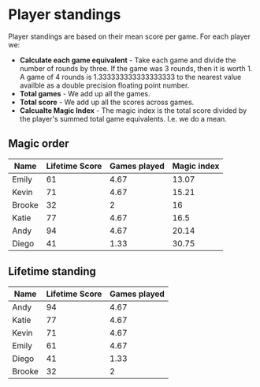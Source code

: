 # Player standings

Player standings are based on their mean score per game. For each player we:

- **Calculate each game equivalent** - Take each game and divide the number of rounds by three. If the game was 3 rounds, then it is worth 1. A game of 4 rounds is 1.333333333333333333 to the nearest value availble as a double precision floating point number.
- **Total games** - We add up all the games.
- **Total score** - We add up all the scores across games.
- **Calcualte Magic Index** - The magic index is the total score divided by the player's summed total game equivalents. I.e. we do a mean.

## Magic order
Name | Lifetime Score | Games played | Magic index
-|-|-|-
Emily | 61 | 4.67 | 13.07
Kevin | 71 | 4.67 | 15.21
Brooke | 32 | 2 | 16
Katie | 77 | 4.67 | 16.5
Andy | 94 | 4.67 | 20.14
Diego | 41 | 1.33 | 30.75

## Lifetime standing
Name | Lifetime Score | Games played 
-|-|-
Andy | 94 | 4.67
Katie | 77 | 4.67
Kevin | 71 | 4.67
Emily | 61 | 4.67
Diego | 41 | 1.33
Brooke | 32 | 2